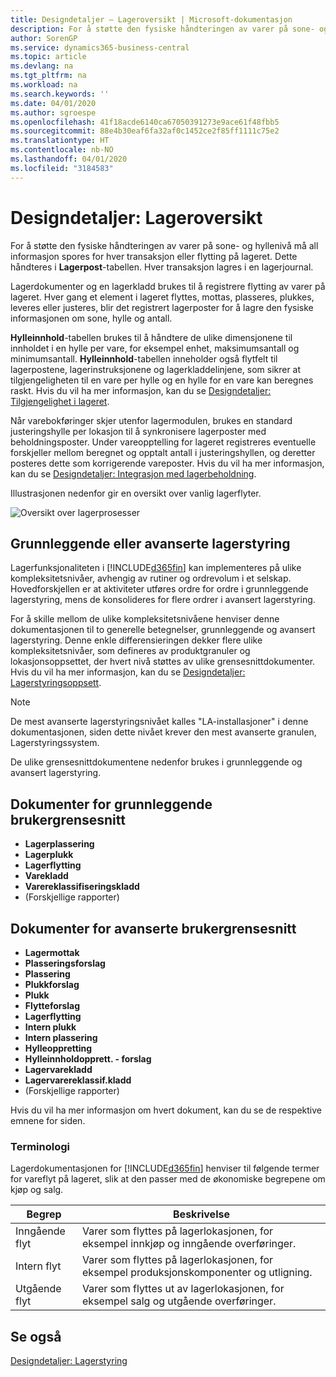 ```yaml
---
title: Designdetaljer – Lageroversikt | Microsoft-dokumentasjon
description: For å støtte den fysiske håndteringen av varer på sone- og hyllenivå må all informasjon spores for hver transaksjon eller flytting på lageret. Dette håndteres i **Lagerpost**-tabellen. Hver transaksjon lagres i en lagerjournal.
author: SorenGP
ms.service: dynamics365-business-central
ms.topic: article
ms.devlang: na
ms.tgt_pltfrm: na
ms.workload: na
ms.search.keywords: ''
ms.date: 04/01/2020
ms.author: sgroespe
ms.openlocfilehash: 41f18acde6140ca67050391273e9ace61f48fbb5
ms.sourcegitcommit: 88e4b30eaf6fa32af0c1452ce2f85ff1111c75e2
ms.translationtype: HT
ms.contentlocale: nb-NO
ms.lasthandoff: 04/01/2020
ms.locfileid: "3184583"
---
```

# <a name="design-details-warehouse-overview"></a>Designdetaljer: Lageroversikt
For å støtte den fysiske håndteringen av varer på sone- og hyllenivå må all informasjon spores for hver transaksjon eller flytting på lageret. Dette håndteres i **Lagerpost**-tabellen. Hver transaksjon lagres i en lagerjournal.  

Lagerdokumenter og en lagerkladd brukes til å registrere flytting av varer på lageret. Hver gang et element i lageret flyttes, mottas, plasseres, plukkes, leveres eller justeres, blir det registrert lagerposter for å lagre den fysiske informasjonen om sone, hylle og antall.

**Hylleinnhold**-tabellen brukes til å håndtere de ulike dimensjonene til innholdet i en hylle per vare, for eksempel enhet, maksimumsantall og minimumsantall. **Hylleinnhold**-tabellen inneholder også flytfelt til lagerpostene, lagerinstruksjonene og lagerkladdelinjene, som sikrer at tilgjengeligheten til en vare per hylle og en hylle for en vare kan beregnes raskt. Hvis du vil ha mer informasjon, kan du se [Designdetaljer: Tilgjengelighet i lageret](design-details-availability-in-the-warehouse.md).  

Når varebokføringer skjer utenfor lagermodulen, brukes en standard justeringshylle per lokasjon til å synkronisere lagerposter med beholdningsposter. Under vareopptelling for lageret registreres eventuelle forskjeller mellom beregnet og opptalt antall i justeringshyllen, og deretter posteres dette som korrigerende vareposter. Hvis du vil ha mer informasjon, kan du se [Designdetaljer: Integrasjon med lagerbeholdning](design-details-integration-with-inventory.md).  

Illustrasjonen nedenfor gir en oversikt over vanlig lagerflyter.  

![Oversikt over lagerprosesser](media/design_details_warehouse_management_overview.png "Oversikt over lagerprosesser")  

## <a name="basic-or-advanced-warehousing"></a>Grunnleggende eller avanserte lagerstyring  
Lagerfunksjonaliteten i [!INCLUDE[d365fin](includes/d365fin_md.md)] kan implementeres på ulike kompleksitetsnivåer, avhengig av rutiner og ordrevolum i et selskap. Hovedforskjellen er at aktiviteter utføres ordre for ordre i grunnleggende lagerstyring, mens de konsolideres for flere ordrer i avansert lagerstyring.  

 For å skille mellom de ulike kompleksitetsnivåene henviser denne dokumentasjonen til to generelle betegnelser, grunnleggende og avansert lagerstyring. Denne enkle differensieringen dekker flere ulike kompleksitetsnivåer, som defineres av produktgranuler og lokasjonsoppsettet, der hvert nivå støttes av ulike grensesnittdokumenter. Hvis du vil ha mer informasjon, kan du se [Designdetaljer: Lagerstyringsoppsett](design-details-warehouse-setup.md).  

> [!NOTE]  
>  De mest avanserte lagerstyringsnivået kalles "LA-installasjoner" i denne dokumentasjonen, siden dette nivået krever den mest avanserte granulen, Lagerstyringssystem.  

 De ulike grensesnittdokumentene nedenfor brukes i grunnleggende og avansert lagerstyring.  

## <a name="basic-ui-documents"></a>Dokumenter for grunnleggende brukergrensesnitt  

-   **Lagerplassering**  
-   **Lagerplukk**  
-   **Lagerflytting**  
-   **Varekladd**  
-   **Varereklassifiseringskladd**  
-   (Forskjellige rapporter)  

## <a name="advanced-ui-documents"></a>Dokumenter for avanserte brukergrensesnitt  

-   **Lagermottak**  
-   **Plasseringsforslag**  
-   **Plassering**  
-   **Plukkforslag**  
-   **Plukk**  
-   **Flytteforslag**  
-   **Lagerflytting**  
-   **Intern plukk**  
-   **Intern plassering**  
-   **Hylleoppretting**  
-   **Hylleinnholdopprett. - forslag**  
-   **Lagervarekladd**  
-   **Lagervarereklassif.kladd**  
-   (Forskjellige rapporter)  

Hvis du vil ha mer informasjon om hvert dokument, kan du se de respektive emnene for siden.  

### <a name="terminology"></a>Terminologi  
Lagerdokumentasjonen for [!INCLUDE[d365fin](includes/d365fin_md.md)] henviser til følgende termer for vareflyt på lageret, slik at den passer med de økonomiske begrepene om kjøp og salg.  

|Begrep|Beskrivelse|  
|----------|---------------------------------------|  
|Inngående flyt|Varer som flyttes på lagerlokasjonen, for eksempel innkjøp og inngående overføringer.|  
|Intern flyt|Varer som flyttes på lagerlokasjonen, for eksempel produksjonskomponenter og utligning.|  
|Utgående flyt|Varer som flyttes ut av lagerlokasjonen, for eksempel salg og utgående overføringer.|  

## <a name="see-also"></a>Se også  
 [Designdetaljer: Lagerstyring](design-details-warehouse-management.md)
